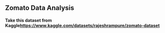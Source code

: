 ## Zomato Data Analysis 
#### Take this dataset from Kaggle<https://www.kaggle.com/datasets/rajeshrampure/zomato-dataset>
